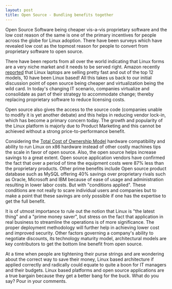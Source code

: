 ```yaml
---
layout: post
title: Open Source - Bundling benefits together
---
```


Open Source Software being cheaper vis-a-vis proprietary software and the low cost reason of the same is one of the primary incentives for people across the globe for Linux adoption. There have been surveys which have revealed low cost as the topmost reason for people to convert from proprietary software to open source. 

There have been reports from all over the world indicating that Linux forms are a very niche market and it needs to be served right. Amazon recently <a href="http://blogs.zdnet.com/open-source/?p=2860">reported</a> that Linux laptops are selling pretty fast and out of the top 12 models, 10 have been Linux based! All this takes us back to our initial discussion point of open source being cheaper and virtualization being the wild card. In today's changing IT scenario, companies virtualize and consolidate as part of their strategy to accommodate change; thereby replacing proprietary software to reduce licensing costs.

Open source also gives the access to the source code (companies unable to modify it is yet another debate) and this helps in reducing vendor lock-in, which has become a primary concern today. The growth and popularity of the Linux platform is majorly due to Product Marketing and this cannot be achieved without a strong price-to-performance benefit.

Considering the <a href="http://en.wikipedia.org/wiki/Total_cost_of_ownership">Total Cost of Ownership Model</a> hardware compatibility and ability to run Linux on x86 hardware instead of other costly machines tips the scale in favor of open source. Also, the open source helps increase savings to a great extent. Open source application vendors have confirmed the fact that over a period of time the equipment costs were 87% less than the proprietary products. Other prime benefits include Open source product database such as MySQL offering 40% savings over proprietary rivals such as Oracle, Microsoft and IBM because of ease of usage and administration resulting in lower labor costs. But with "conditions applied". These conditions are not really to scare individual users and companies but to make a point that these savings are only possible if one has the expertise to get the full benefit. 

It is of utmost importance to rule out the notion that Linux is "the latest thing" and a "prime money saver", but stress on the fact that application in real business to streamline the operations is of more significance. The proper deployment methodology will further help in achieving lower cost and improved security. Other factors governing a company's ability to negotiate discounts, its technology maturity model, architectural models are key contributors to get the bottom line benefit from open source.

At a time when people are tightening their purse strings and are wondering about the correct way to save their money, Linux based architecture if applied correctly and radically could equate to quite a boon for IT managers and their budgets. Linux based platforms and open source applications are a true bargain because they get a better bang for the buck. What do you say? Pour in your comments.
